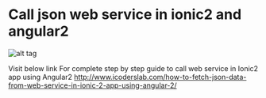 # Call json web service in ionic2 and angular2

![alt tag](http://www.icoderslab.com/wp-content/uploads/2016/10/angular-2-json-webservices-icoderslab-e1478065625782.png)


Visit below link For complete step by step guide to call web service in Ionic2 app using Angular2
http://www.icoderslab.com/how-to-fetch-json-data-from-web-service-in-ionic-2-app-using-angular-2/
